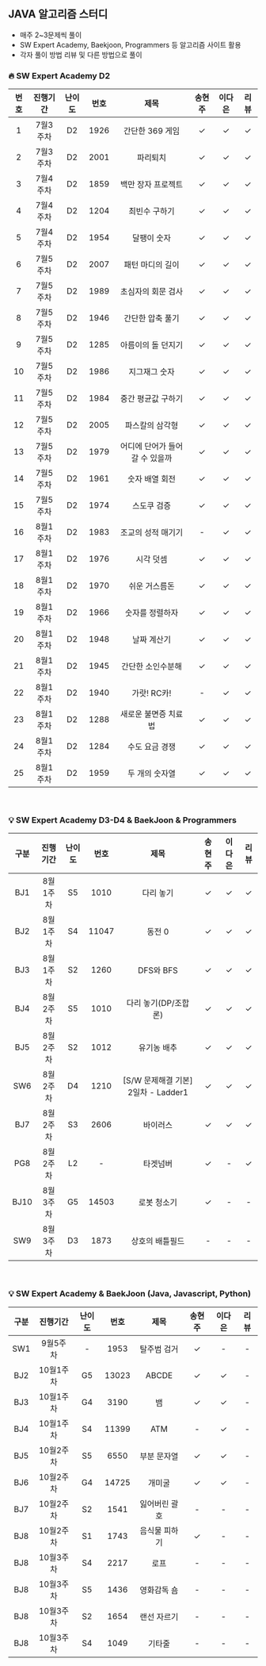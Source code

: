 ## JAVA 알고리즘 스터디
- 매주 2~3문제씩 풀이
- SW Expert Academy, Baekjoon, Programmers 등 알고리즘 사이트 활용
- 각자 풀이 방법 리뷰 및 다른 방법으로 풀이



### 🔥 SW Expert Academy D2

| 번호  | 진행기간  | 난이도 |  번호  |        제목         | 송현주 | 이다은 | 리뷰  |
|:---:|:-----:|:---:|:----:|:-----------------:|:---:|:---:|:---:|
|  1  | 7월3주차 | D2  | 1926 |    간단한 369 게임     |  ✓  |  ✓  |  ✓  |
|  2  | 7월3주차 | D2  | 2001 |       파리퇴치        |  ✓  |  ✓  |  ✓  |
|  3  | 7월4주차 | D2  | 1859 |    백만 장자 프로젝트     |  ✓  |  ✓  |  ✓  |
|  4  | 7월4주차 | D2  | 1204 |      최빈수 구하기      |  ✓  |  ✓  |  ✓  |
|  5  | 7월4주차 | D2  | 1954 |      달팽이 숫자       |  ✓  |  ✓  |  ✓  |
|  6  | 7월5주차 | D2  | 2007 |     패턴 마디의 길이     |  ✓  |  ✓  |  ✓  |
|  7  | 7월5주차 | D2  | 1989 |    초심자의 회문 검사     |  ✓  |  ✓  |  ✓  |
|  8  | 7월5주차 | D2  | 1946 |     간단한 압축 풀기     |  ✓  |  ✓  |  ✓  |
|  9  | 7월5주차 | D2  | 1285 |    아름이의 돌 던지기     |  ✓  |  ✓  |  ✓  |
| 10  | 7월5주차 | D2  | 1986 |      지그재그 숫자      |  ✓  |  ✓  |  ✓  |
| 11  | 7월5주차 | D2  | 1984 |    중간 평균값 구하기     |  ✓  |  ✓  |  ✓  |
| 12  | 7월5주차 | D2  | 2005 |     파스칼의 삼각형      |  ✓  |  ✓  |  ✓  |
| 13  | 7월5주차 | D2  | 1979 | 어디에 단어가 들어갈 수 있을까 |  ✓  |  ✓  |  ✓  |
| 14  | 7월5주차 | D2  | 1961 |     숫자 배열 회전      |  ✓  |  ✓  |  ✓  |
| 15  | 7월5주차 | D2  | 1974 |      스도쿠 검증       |  ✓  |  ✓  |  ✓  |
| 16  | 8월1주차 | D2  | 1983 |    조교의 성적 매기기     |  -  |  ✓  |  ✓  |
| 17  | 8월1주차 | D2  | 1976 |       시각 덧셈       |  ✓  |  ✓  |  ✓  |
| 18  | 8월1주차 | D2  | 1970 |      쉬운 거스름돈      |  ✓  |  ✓  |  ✓  |
| 19  | 8월1주차 | D2  | 1966 |     숫자를 정렬하자      |  ✓  |  ✓  |  ✓  |
| 20  | 8월1주차 | D2  | 1948 |      날짜 계산기       |  ✓  |  ✓  |  ✓  |
| 21  | 8월1주차 | D2  | 1945 |     간단한 소인수분해     |  ✓  |  ✓  |  ✓  |
| 22  | 8월1주차 | D2  | 1940 |     가랏! RC카!      |  -  |  ✓  |  ✓  |
| 23  | 8월1주차 | D2  | 1288 |    새로운 불면증 치료법    |  ✓  |  ✓  |  ✓  |
| 24  | 8월1주차 | D2  | 1284 |     수도 요금 경쟁      |  ✓  |  ✓  |  ✓  |
| 25  | 8월1주차 | D2  | 1959 |     두 개의 숫자열      |  ✓  |  ✓  |  ✓  |


<br/>

### 💡 SW Expert Academy D3-D4 & BaekJoon & Programmers
|구분|  진행기간  | 난이도 |  번호  |        제목         | 송현주 | 이다은  | 리뷰  |
|:---:|:-----:|:---:|:----:|:-----------------:|:--:|:----:|:---:|
|BJ1| 8월1주차| S5  | 1010 |    다리 놓기   |  ✓ |  ✓   | ✓ |
|BJ2| 8월1주차| S4  | 11047 |   동전 0   |  ✓ |  ✓   | ✓  |
|BJ3| 8월1주차| S2  | 1260 |    DFS와 BFS   |  ✓ |  ✓   | ✓  |
|BJ4| 8월2주차| S5  | 1010 |    다리 놓기(DP/조합론)  |  ✓ |  ✓   | ✓  |
|BJ5| 8월2주차| S2  | 1012 |    유기농 배추   |  ✓ |  ✓   |  ✓  |
|SW6| 8월2주차| D4  | 1210 |    [S/W 문제해결 기본] 2일차 - Ladder1   |  ✓ |  ✓  |  ✓  |
|BJ7| 8월2주차| S3  | 2606 |    바이러스   |  ✓ |  ✓   |  ✓  |
|PG8| 8월2주차| L2  | - |    타겟넘버   |  ✓ |  -  |  ✓  |
|BJ10| 8월3주차| G5  | 14503 |  로봇 청소기  |  ✓  | -  |  -  |
|SW9| 8월3주차| D3  | 1873 |    상호의 배틀필드   |  - | -  |  -  |

<br/>

### 💡 SW Expert Academy & BaekJoon (Java, Javascript, Python)
|구분|  진행기간  | 난이도 |  번호  |        제목         | 송현주 | 이다은  | 리뷰  |
|:---:|:-----:|:---:|:----:|:-----------------:|:--:|:----:|:---:|
|SW1| 9월5주차| - | 1953 |   탈주범 검거   |  ✓  |  -  | - |
|BJ2| 10월1주차| G5 | 13023 |   ABCDE   |  ✓  |  ✓  | - |
|BJ3| 10월1주차| G4 | 3190 |   뱀   |  ✓  |  ✓  | - |
|BJ4| 10월1주차| S4 | 11399 |   ATM   |  -  |  ✓  | - |
|BJ5| 10월2주차| S5 | 6550 |   부분 문자열   |  ✓  |  ✓  | - |
|BJ6| 10월2주차| G4 | 14725 |   개미굴   |  ✓  |  ✓  | - |
|BJ7| 10월2주차| S2 | 1541 |   잃어버린 괄호   |  -  |  -  | - |
|BJ8| 10월2주차| S1 | 1743 |   음식물 피하기   |  ✓  |  -  | - |
|BJ8| 10월3주차| S4 | 2217 |   로프   |   -  |  -  | - |
|BJ8| 10월3주차| S5 | 1436 |   영화감독 숌   |   -  |  -  | - |
|BJ8| 10월3주차| S2 | 1654 |   랜선 자르기   |   -  |  -  | - |
|BJ8| 10월3주차| S4 | 1049 |   기타줄   |   -  |  -  | - |
 
 


